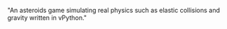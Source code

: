 "An asteroids game simulating real physics such as elastic collisions and gravity written in vPython." 
